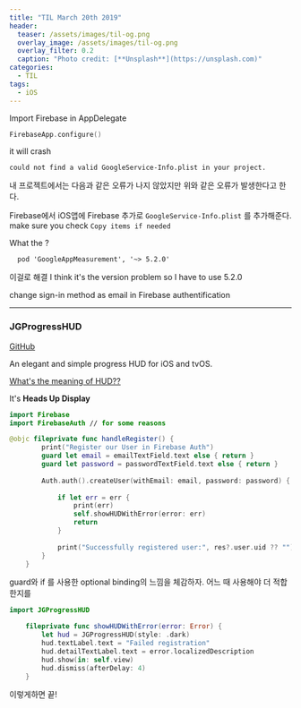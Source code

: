 ```yaml
---
title: "TIL March 20th 2019"
header:
  teaser: /assets/images/til-og.png
  overlay_image: /assets/images/til-og.png
  overlay_filter: 0.2
  caption: "Photo credit: [**Unsplash**](https://unsplash.com)"
categories:
  - TIL
tags:
  - iOS
---
```




Import Firebase in AppDelegate

```swift
FirebaseApp.configure()
```

it will crash



```
could not find a valid GoogleService-Info.plist in your project.
```

내 프로젝트에서는 다음과 같은 오류가 나지 않았지만 위와 같은 오류가 발생한다고 한다.



Firebase에서 iOS앱에 Firebase 추가로 `GoogleService-Info.plist` 를 추가해준다.
make sure you check `Copy items if needed`



What the ?

```
  pod 'GoogleAppMeasurement', '~> 5.2.0'
```

이걸로 해결
I think it's the version problem so I have to use 5.2.0



change sign-in method as email in Firebase authentification

---



### JGProgressHUD

[GitHub](https://github.com/JonasGessner/JGProgressHUD)

An elegant and simple progress HUD for iOS and tvOS.

[What's the meaning of HUD??](https://guides.codepath.com/ios/Showing-a-progress-HUD)

It's **Heads Up Display**

```swift
import Firebase
import FirebaseAuth // for some reasons
```



```swift
@objc fileprivate func handleRegister() {
        print("Register our User in Firebase Auth")
        guard let email = emailTextField.text else { return }
        guard let password = passwordTextField.text else { return }
        
        Auth.auth().createUser(withEmail: email, password: password) { (res, err) in
            
            if let err = err {
                print(err)
                self.showHUDWithError(error: err)
                return
            }
            
            print("Successfully registered user:", res?.user.uid ?? "")
        }
    }
```

guard와 if 를 사용한 optional binding의 느낌을 체감하자.
어느 때 사용해야 더 적합한지를



```swift
import JGProgressHUD
```



```swift
    fileprivate func showHUDWithError(error: Error) {
        let hud = JGProgressHUD(style: .dark)
        hud.textLabel.text = "Failed registration"
        hud.detailTextLabel.text = error.localizedDescription
        hud.show(in: self.view)
        hud.dismiss(afterDelay: 4)
    }
```

이렇게하면 끝!

